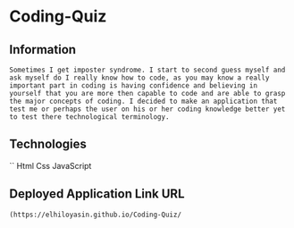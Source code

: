 # Coding-Quiz

## Information
``Sometimes I get imposter syndrome. I start to second guess myself and ask myself do I really know how to code, as you may know a really important part in coding is having confidence and believing in yourself that you are more then capable to code and are able to grasp the major concepts of coding. I decided to make an application that test me or perhaps the user on his or her coding knowledge better yet to test there technological terminology.``

## Technologies
``
Html
Css
JavaScript


## Deployed Application Link URL
```
(https://elhiloyasin.github.io/Coding-Quiz/









